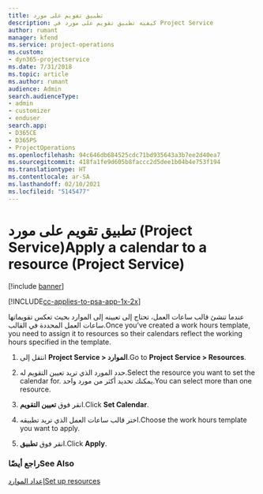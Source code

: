 ```yaml
---
title: تطبيق تقويم على مورد
description: كيفية تطبيق تقويم على مورد في Project Service
author: rumant
manager: kfend
ms.service: project-operations
ms.custom:
- dyn365-projectservice
ms.date: 7/31/2018
ms.topic: article
ms.author: rumant
audience: Admin
search.audienceType:
- admin
- customizer
- enduser
search.app:
- D365CE
- D365PS
- ProjectOperations
ms.openlocfilehash: 94c646db684525cdc71bd935643a3b7ee2d40ea7
ms.sourcegitcommit: 418fa1fe9d605b8faccc2d5dee1b04b4e753f194
ms.translationtype: HT
ms.contentlocale: ar-SA
ms.lasthandoff: 02/10/2021
ms.locfileid: "5145477"
---
```

# <a name="apply-a-calendar-to-a-resource-project-service"></a><span data-ttu-id="41255-103">تطبيق تقويم على مورد (Project Service)</span><span class="sxs-lookup"><span data-stu-id="41255-103">Apply a calendar to a resource (Project Service)</span></span>

[!include [banner](../includes/psa-now-project-operations.md)]

[!INCLUDE[cc-applies-to-psa-app-1x-2x](../includes/cc-applies-to-psa-app-1x-2x.md)]

<span data-ttu-id="41255-104">عندما تنشئ قالب ساعات العمل، تحتاج إلى تعيينه إلى الموارد بحيث تعكس تقويماتها ساعات العمل المحددة في القالب.</span><span class="sxs-lookup"><span data-stu-id="41255-104">Once you’ve created a work hours template, you need to assign it to resources so their calendars reflect the working hours specified in the template.</span></span>  
  
1.  <span data-ttu-id="41255-105">انتقل إلى **Project Service > الموارد‬‏‎**.</span><span class="sxs-lookup"><span data-stu-id="41255-105">Go to **Project Service > Resources**.</span></span>  
  
2.  <span data-ttu-id="41255-106">حدد المورد الذي تريد تعيين التقويم له.</span><span class="sxs-lookup"><span data-stu-id="41255-106">Select the resource you want to set the calendar for.</span></span> <span data-ttu-id="41255-107">يمكنك تحديد أكثر من مورد واحد.</span><span class="sxs-lookup"><span data-stu-id="41255-107">You can select more than one resource.</span></span>  
  
3.  <span data-ttu-id="41255-108">انقر فوق **تعيين التقويم**.</span><span class="sxs-lookup"><span data-stu-id="41255-108">Click **Set Calendar**.</span></span>  
  
4.  <span data-ttu-id="41255-109">اختر قالب ساعات العمل الذي تريد تطبيقه.</span><span class="sxs-lookup"><span data-stu-id="41255-109">Choose the work hours template you want to apply.</span></span>  
  
5.  <span data-ttu-id="41255-110">انقر فوق **تطبيق**.</span><span class="sxs-lookup"><span data-stu-id="41255-110">Click **Apply**.</span></span>  
  
### <a name="see-also"></a><span data-ttu-id="41255-111">راجع أيضًا</span><span class="sxs-lookup"><span data-stu-id="41255-111">See Also</span></span>  
 [<span data-ttu-id="41255-112">إعداد الموارد</span><span class="sxs-lookup"><span data-stu-id="41255-112">Set up resources</span></span>](../psa/set-up-resources.md)
